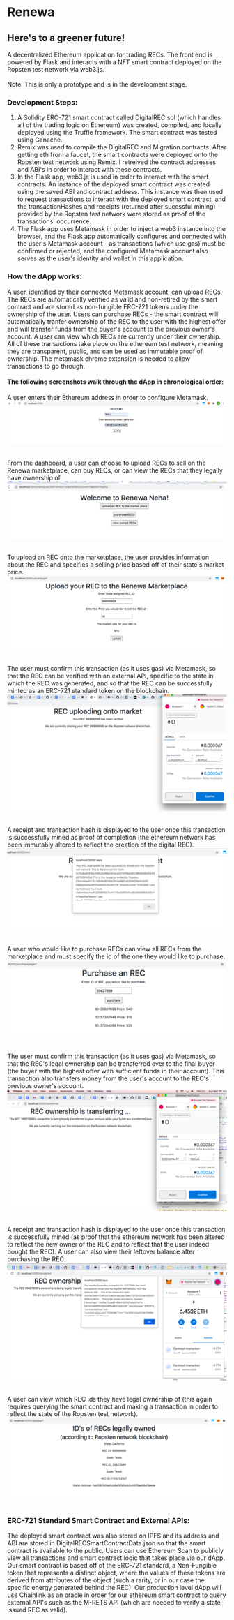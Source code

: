 # Renewa
## Here's to a greener future!
A decentralized Ethereum application for trading RECs. The front end is powered by Flask and interacts with a NFT smart contract deployed on the Ropsten test network via web3.js.
<br> </br>
Note: This is only a prototype and is in the development stage.

### Development Steps:
1. A Solidity ERC-721 smart contract called DigitalREC.sol (which handles all of the trading logic on Ethereum) was created, compiled, and locally deployed using the Truffle framework. The smart contract was tested using Ganache.
2. Remix was used to compile the DigitalREC and Migration contracts. After getting eth from a faucet, the smart contracts were deployed onto the Ropsten test network using Remix. I retreived the contract addresses and ABI's in order to interact with these contracts.
3. In the Flask app, web3.js is used in order to interact with the smart contracts. An instance of the deployed smart contract was created using the saved ABI and contract address. This instance was then used to request transactions to interact with the deployed smart contract, and the transactionHashes and receipts (returned after sucessful mining) provided by the Ropsten test network were stored as proof of the transactions' occurrence. 
4. The Flask app uses Metamask in order to inject a web3 instance into the browser, and the Flask app automatically configures and connected with the user's Metamask account - as transactions (which use gas) must be confirmed or rejected, and the configured Metamask account also serves as the user's identity and wallet in this application. 

### How the dApp works: 
A user, identified by their connected Metamask account, can upload RECs. The RECs are automatically verified as valid and non-retired by the smart contract and are stored as non-fungible ERC-721 tokens under the ownership of the user. Users can purchase RECs - the smart contract will automatically tranfer ownership of the REC to the user with the highest offer and will transfer funds from the buyer's account to the previous owner's account. A user can view which RECs are currently under their ownership. All of these transactions take place on the ethereum test network, meaning they are transparent, public, and can be used as immutable proof of ownership. The metamask chrome extension is needed to allow transactions to go through.


#### The following screenshots walk through the dApp in chronological order:

A user enters their Ethereum address in order to configure Metamask.
![Alt text](https://github.com/neha-dhingra/Renewa/blob/main/Screenshots/PublicKey.png?raw=true "Title")
<br/> <br/>


From the dashboard, a user can choose to upload RECs to sell on the Renewa marketplace, can buy RECs, or can view the RECs that they legally have ownership of.
![Alt text](https://github.com/neha-dhingra/Renewa/blob/main/Screenshots/home.png?raw=true "Title")
<br/> <br/>


To upload an REC onto the marketplace, the user provides information about the REC and specifies a selling price based off of their state's market price.
![Alt text](https://github.com/neha-dhingra/Renewa/blob/main/Screenshots/upload.png?raw=true "Title")
<br/> <br/>


The user must confirm this transaction (as it uses gas) via Metamask, so that the REC can be verified with an external API, specific to the state in which the REC was generated, and so that the REC can be successfully minted as an ERC-721 standard token on the blockchain.
![Alt text](https://github.com/neha-dhingra/Renewa/blob/main/Screenshots/minted_transaction.png?raw=true "Title")
<br/> <br/>


A receipt and transaction hash is displayed to the user once this transaction is successfully mined as proof of completion (the ethereum network has been immutably altered to reflect the creation of the digital REC).
![Alt text](https://github.com/neha-dhingra/Renewa/blob/main/Screenshots/minted_receipt.png?raw=true "Title")
<br/> <br/>


A user who would like to purchase RECs can view all RECs from the marketplace and must specify the id of the one they would like to purchase.
![Alt text](https://github.com/neha-dhingra/Renewa/blob/main/Screenshots/purchase.png?raw=true "Title")
<br/> <br/>


The user must confirm this transaction (as it uses gas) via Metamask, so that the REC's legal ownership can be transferred over to the final buyer (the buyer with the highest offer with sufficient funds in their account). This transaction also transfers money from the user's account to the REC's previous owner's account. 
![Alt text](https://github.com/neha-dhingra/Renewa/blob/main/Screenshots/purchase_transaction.png?raw=true "Title")
<br/> <br/>


A receipt and transaction hash is displayed to the user once this transaction is successfully mined (as proof that the ethereum network has been altered to reflect the new owner of the REC and to reflect that the user indeed bought the REC). A user can also view their leftover balance after purchasing the REC.
![Alt text](https://github.com/neha-dhingra/Renewa/blob/main/Screenshots/purchaseReceipt.png?raw=true "Title")
<br/> <br/>


A user can view which REC ids they have legal ownership of (this again requires querying the smart contract and making a transaction in order to reflect the state of the Ropsten test network).
![Alt text](https://github.com/neha-dhingra/Renewa/blob/main/Screenshots/view_owned.png?raw=true "Title")
<br/> <br/>


### ERC-721 Standard Smart Contract and External APIs:


The deployed smart contract was also stored on IPFS and its address and ABI are stored in DigitalRECSmartContractData.json so that the smart contract is available to the public. Users can use Ethereum Scan to publicly view all transactions and smart contract logic that takes place via our dApp. Our smart contract is based off of the ERC-721 standard, a Non-Fungible token that represents a distinct object, where the values of these tokens are derived from attributes of the object (such a rarity, or in our case the specific energy generated behind the REC). Our production level dApp will use Chainlink as an oracle in order for our ethereum smart contract to query external API's such as the M-RETS API (which are needed to verify a state-issued REC as valid).  








